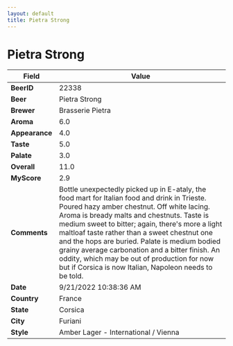 ```yaml
---
layout: default
title: Pietra Strong
---
```


# Pietra Strong

| Field         | Value     |
|---------------|-----------|
| **BeerID** | 22338 |
| **Beer** | Pietra Strong |
| **Brewer** | Brasserie Pietra |
| **Aroma** | 6.0 |
| **Appearance** | 4.0 |
| **Taste** | 5.0 |
| **Palate** | 3.0 |
| **Overall** | 11.0 |
| **MyScore** | 2.9 |
| **Comments** | Bottle unexpectedly picked up in E-ataly, the food mart for Italian food and drink in Trieste. Poured hazy amber chestnut. Off white lacing.  Aroma is bready malts and chestnuts. Taste is medium sweet to bitter; again, there's more a light maltloaf taste rather than a sweet chestnut one and the hops are buried. Palate is medium bodied grainy average carbonation and a bitter finish. An oddity, which may be out of production for now but if Corsica is now Italian, Napoleon needs to be told. |
| **Date** | 9/21/2022 10:38:36 AM |
| **Country** | France |
| **State** | Corsica |
| **City** | Furiani |
| **Style** | Amber Lager - International / Vienna |
